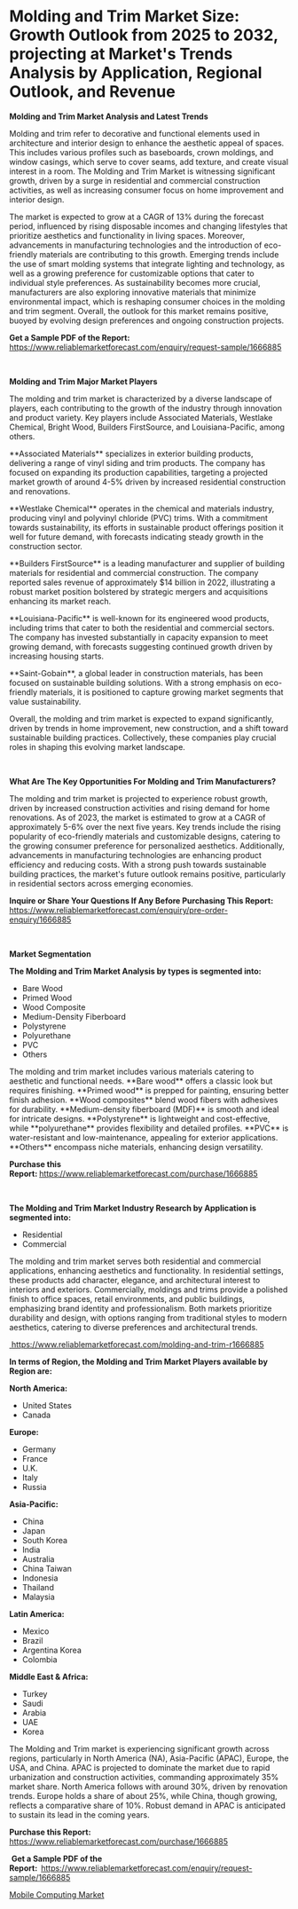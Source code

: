 <p><h1>Molding and Trim Market Size: Growth Outlook from 2025 to 2032, projecting at Market's Trends Analysis by Application, Regional Outlook, and Revenue</h1></p><p><strong>Molding and Trim Market Analysis and Latest Trends</strong></p>
<p><p>Molding and trim refer to decorative and functional elements used in architecture and interior design to enhance the aesthetic appeal of spaces. This includes various profiles such as baseboards, crown moldings, and window casings, which serve to cover seams, add texture, and create visual interest in a room. The Molding and Trim Market is witnessing significant growth, driven by a surge in residential and commercial construction activities, as well as increasing consumer focus on home improvement and interior design.</p><p>The market is expected to grow at a CAGR of 13% during the forecast period, influenced by rising disposable incomes and changing lifestyles that prioritize aesthetics and functionality in living spaces. Moreover, advancements in manufacturing technologies and the introduction of eco-friendly materials are contributing to this growth. Emerging trends include the use of smart molding systems that integrate lighting and technology, as well as a growing preference for customizable options that cater to individual style preferences. As sustainability becomes more crucial, manufacturers are also exploring innovative materials that minimize environmental impact, which is reshaping consumer choices in the molding and trim segment. Overall, the outlook for this market remains positive, buoyed by evolving design preferences and ongoing construction projects.</p></p>
<p><strong>Get a Sample PDF of the Report:&nbsp;</strong> <a href="https://www.reliablemarketforecast.com/enquiry/request-sample/1666885?utm_campaign=2740&utm_medium=2&utm_source=Github&utm_content=ia&utm_term=06032025&utm_id=molding-and-trim">https://www.reliablemarketforecast.com/enquiry/request-sample/1666885</a></p>
<p>&nbsp;</p>
<p><strong>Molding and Trim Major Market Players</strong></p>
<p><p>The molding and trim market is characterized by a diverse landscape of players, each contributing to the growth of the industry through innovation and product variety. Key players include Associated Materials, Westlake Chemical, Bright Wood, Builders FirstSource, and Louisiana-Pacific, among others.</p><p>**Associated Materials** specializes in exterior building products, delivering a range of vinyl siding and trim products. The company has focused on expanding its production capabilities, targeting a projected market growth of around 4-5% driven by increased residential construction and renovations.</p><p>**Westlake Chemical** operates in the chemical and materials industry, producing vinyl and polyvinyl chloride (PVC) trims. With a commitment towards sustainability, its efforts in sustainable product offerings position it well for future demand, with forecasts indicating steady growth in the construction sector.</p><p>**Builders FirstSource** is a leading manufacturer and supplier of building materials for residential and commercial construction. The company reported sales revenue of approximately $14 billion in 2022, illustrating a robust market position bolstered by strategic mergers and acquisitions enhancing its market reach.</p><p>**Louisiana-Pacific** is well-known for its engineered wood products, including trims that cater to both the residential and commercial sectors. The company has invested substantially in capacity expansion to meet growing demand, with forecasts suggesting continued growth driven by increasing housing starts.</p><p>**Saint-Gobain**, a global leader in construction materials, has been focused on sustainable building solutions. With a strong emphasis on eco-friendly materials, it is positioned to capture growing market segments that value sustainability.</p><p>Overall, the molding and trim market is expected to expand significantly, driven by trends in home improvement, new construction, and a shift toward sustainable building practices. Collectively, these companies play crucial roles in shaping this evolving market landscape.</p></p>
<p>&nbsp;</p>
<p><strong>What Are The Key Opportunities For Molding and Trim Manufacturers?</strong></p>
<p><p>The molding and trim market is projected to experience robust growth, driven by increased construction activities and rising demand for home renovations. As of 2023, the market is estimated to grow at a CAGR of approximately 5-6% over the next five years. Key trends include the rising popularity of eco-friendly materials and customizable designs, catering to the growing consumer preference for personalized aesthetics. Additionally, advancements in manufacturing technologies are enhancing product efficiency and reducing costs. With a strong push towards sustainable building practices, the market's future outlook remains positive, particularly in residential sectors across emerging economies.</p></p>
<p><strong>Inquire or Share Your Questions If Any Before Purchasing This Report:</strong> <a href="https://www.reliablemarketforecast.com/enquiry/pre-order-enquiry/1666885?utm_campaign=2740&utm_medium=2&utm_source=Github&utm_content=ia&utm_term=06032025&utm_id=molding-and-trim">https://www.reliablemarketforecast.com/enquiry/pre-order-enquiry/1666885</a></p>
<p>&nbsp;</p>
<p><strong>Market Segmentation</strong></p>
<p><strong>The Molding and Trim Market Analysis by types is segmented into:</strong></p>
<p><ul><li>Bare Wood</li><li>Primed Wood</li><li>Wood Composite</li><li>Medium-Density Fiberboard</li><li>Polystyrene</li><li>Polyurethane</li><li>PVC</li><li>Others</li></ul></p>
<p><p>The molding and trim market includes various materials catering to aesthetic and functional needs. **Bare wood** offers a classic look but requires finishing. **Primed wood** is prepped for painting, ensuring better finish adhesion. **Wood composites** blend wood fibers with adhesives for durability. **Medium-density fiberboard (MDF)** is smooth and ideal for intricate designs. **Polystyrene** is lightweight and cost-effective, while **polyurethane** provides flexibility and detailed profiles. **PVC** is water-resistant and low-maintenance, appealing for exterior applications. **Others** encompass niche materials, enhancing design versatility.</p></p>
<p><strong>Purchase this Report:&nbsp;</strong><a href="https://www.reliablemarketforecast.com/purchase/1666885?utm_campaign=2740&utm_medium=2&utm_source=Github&utm_content=ia&utm_term=06032025&utm_id=molding-and-trim">https://www.reliablemarketforecast.com/purchase/1666885</a></p>
<p>&nbsp;</p>
<p><strong>The Molding and Trim Market Industry Research by Application is segmented into:</strong></p>
<p><ul><li>Residential</li><li>Commercial</li></ul></p>
<p><p>The molding and trim market serves both residential and commercial applications, enhancing aesthetics and functionality. In residential settings, these products add character, elegance, and architectural interest to interiors and exteriors. Commercially, moldings and trims provide a polished finish to office spaces, retail environments, and public buildings, emphasizing brand identity and professionalism. Both markets prioritize durability and design, with options ranging from traditional styles to modern aesthetics, catering to diverse preferences and architectural trends.</p></p>
<p><a href="https://www.reliablemarketforecast.com/molding-and-trim-r1666885?utm_campaign=2740&utm_medium=2&utm_source=Github&utm_content=ia&utm_term=06032025&utm_id=molding-and-trim">&nbsp;https://www.reliablemarketforecast.com/molding-and-trim-r1666885</a></p>
<p><strong>In terms of Region, the Molding and Trim Market Players available by Region are:</strong></p>
<p>
    <p> <strong> North America: </strong>
        <ul>
            <li>United States</li>
            <li>Canada</li>
        </ul>
        </p> 
    <p> <strong> Europe: </strong>
        <ul>
            <li>Germany</li>
            <li>France</li>
            <li>U.K.</li>
            <li>Italy</li>
            <li>Russia</li>
        </ul>
        </p> 
    <p> <strong> Asia-Pacific: </strong>
        <ul>
            <li>China</li>
            <li>Japan</li>
            <li>South Korea</li>
            <li>India</li>
            <li>Australia</li>
            <li>China Taiwan</li>
            <li>Indonesia</li>
            <li>Thailand</li>
            <li>Malaysia</li>
        </ul>
        </p> 
    <p> <strong> Latin America: </strong>
        <ul>
            <li>Mexico</li>
            <li>Brazil</li>
            <li>Argentina Korea</li>
            <li>Colombia</li>
        </ul>
        </p> 
    <p> <strong> Middle East & Africa: </strong>
        <ul>
            <li>Turkey</li>
            <li>Saudi</li>
            <li>Arabia</li>
            <li>UAE</li>
            <li>Korea</li>
        </ul>
    </p>
    </p>
<p><p>The Molding and Trim market is experiencing significant growth across regions, particularly in North America (NA), Asia-Pacific (APAC), Europe, the USA, and China. APAC is projected to dominate the market due to rapid urbanization and construction activities, commanding approximately 35% market share. North America follows with around 30%, driven by renovation trends. Europe holds a share of about 25%, while China, though growing, reflects a comparative share of 10%. Robust demand in APAC is anticipated to sustain its lead in the coming years.</p></p>
<p><strong>Purchase this Report: </strong><a href="https://www.reliablemarketforecast.com/purchase/1666885?utm_campaign=2740&utm_medium=2&utm_source=Github&utm_content=ia&utm_term=06032025&utm_id=molding-and-trim">https://www.reliablemarketforecast.com/purchase/1666885</a></p>
<p>&nbsp;<strong>Get a Sample PDF of the Report:&nbsp;&nbsp;</strong><a href="https://www.reliablemarketforecast.com/enquiry/request-sample/1666885?utm_campaign=2740&utm_medium=2&utm_source=Github&utm_content=ia&utm_term=06032025&utm_id=molding-and-trim">https://www.reliablemarketforecast.com/enquiry/request-sample/1666885</a></p>
<p><strong></strong></p>
<p><p><a href="https://github.com/vjorelaclliv/Market-Research-Report-List-1/blob/main/mobile-computing-market.md?utm_campaign=2740&utm_medium=2&utm_source=Github&utm_content=ia&utm_term=06032025&utm_id=molding-and-trim">Mobile Computing Market</a></p></p>